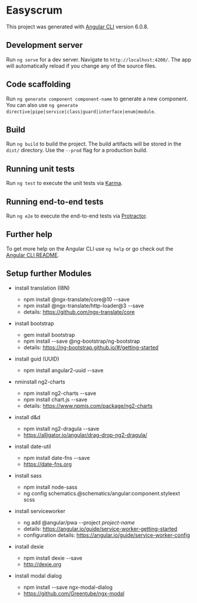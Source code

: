 # Easyscrum

This project was generated with [Angular CLI](https://github.com/angular/angular-cli) version 6.0.8.

## Development server

Run `ng serve` for a dev server. Navigate to `http://localhost:4200/`. The app will automatically reload if you change any of the source files.

## Code scaffolding

Run `ng generate component component-name` to generate a new component. You can also use `ng generate directive|pipe|service|class|guard|interface|enum|module`.

## Build

Run `ng build` to build the project. The build artifacts will be stored in the `dist/` directory. Use the `--prod` flag for a production build.

## Running unit tests

Run `ng test` to execute the unit tests via [Karma](https://karma-runner.github.io).

## Running end-to-end tests

Run `ng e2e` to execute the end-to-end tests via [Protractor](http://www.protractortest.org/).

## Further help

To get more help on the Angular CLI use `ng help` or go check out the [Angular CLI README](https://github.com/angular/angular-cli/blob/master/README.md).

## Setup further Modules

- install translation (I8N)
  - npm install @ngx-translate/core@10 --save
  - npm install @ngx-translate/http-loader@3 --save
  - details: https://github.com/ngx-translate/core

- install bootstrap
  - gem install bootstrap
  - npm install --save @ng-bootstrap/ng-bootstrap
  - details: https://ng-bootstrap.github.io/#/getting-started

- install guid (UUID)
  - npm install angular2-uuid --save

- nminstall ng2-charts
  - npm install ng2-charts --save
  - npm install chart.js --save
  - details: https://www.npmjs.com/package/ng2-charts

- install d&d
  - npm install ng2-dragula --save
  - https://alligator.io/angular/drag-drop-ng2-dragula/

- install date-util
  - npm install date-fns --save
  - https://date-fns.org

- install sass
  - npm install node-sass
  - ng config schematics.@schematics/angular:component.styleext scss
  
- install serviceworker
  - ng add @angular/pwa --project *project-name*
  - details: https://angular.io/guide/service-worker-getting-started
  - configuration details: https://angular.io/guide/service-worker-config
  
- install dexie
  - npm install dexie --save
  - http://dexie.org

- install modal dialog
  - npm install --save ngx-modal-dialog
  - https://github.com/Greentube/ngx-modal
